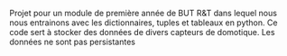 Projet pour un module de première année de BUT R&T dans lequel nous nous entrainons avec les dictionnaires, tuples et tableaux en python. Ce code sert à stocker des données de divers capteurs de domotique. Les données ne sont pas persistantes 
